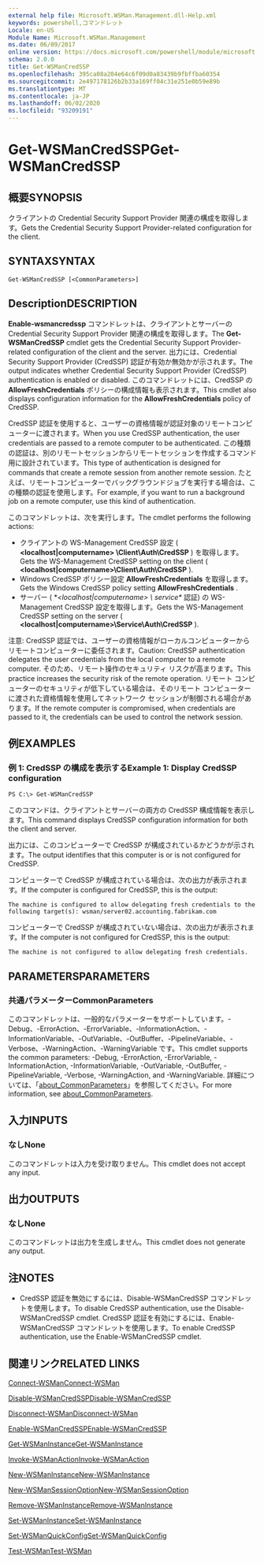 ```yaml
---
external help file: Microsoft.WSMan.Management.dll-Help.xml
keywords: powershell,コマンドレット
Locale: en-US
Module Name: Microsoft.WSMan.Management
ms.date: 06/09/2017
online version: https://docs.microsoft.com/powershell/module/microsoft.wsman.management/get-wsmancredssp?view=powershell-7.1&WT.mc_id=ps-gethelp
schema: 2.0.0
title: Get-WSManCredSSP
ms.openlocfilehash: 395ca08a204e64c6f09d0a83439b9fbffba60354
ms.sourcegitcommit: 2e497178126b2b33a169ff04c31e251e0b59e89b
ms.translationtype: MT
ms.contentlocale: ja-JP
ms.lasthandoff: 06/02/2020
ms.locfileid: "93209191"
---
```

# <span data-ttu-id="6b923-103">Get-WSManCredSSP</span><span class="sxs-lookup"><span data-stu-id="6b923-103">Get-WSManCredSSP</span></span>

## <span data-ttu-id="6b923-104">概要</span><span class="sxs-lookup"><span data-stu-id="6b923-104">SYNOPSIS</span></span>
<span data-ttu-id="6b923-105">クライアントの Credential Security Support Provider 関連の構成を取得します。</span><span class="sxs-lookup"><span data-stu-id="6b923-105">Gets the Credential Security Support Provider-related configuration for the client.</span></span>

## <span data-ttu-id="6b923-106">SYNTAX</span><span class="sxs-lookup"><span data-stu-id="6b923-106">SYNTAX</span></span>

```
Get-WSManCredSSP [<CommonParameters>]
```

## <span data-ttu-id="6b923-107">Description</span><span class="sxs-lookup"><span data-stu-id="6b923-107">DESCRIPTION</span></span>
<span data-ttu-id="6b923-108">**Enable-wsmancredssp** コマンドレットは、クライアントとサーバーの Credential Security Support Provider 関連の構成を取得します。</span><span class="sxs-lookup"><span data-stu-id="6b923-108">The **Get-WSManCredSSP** cmdlet gets the Credential Security Support Provider-related configuration of the client and the server.</span></span>
<span data-ttu-id="6b923-109">出力には、Credential Security Support Provider (CredSSP) 認証が有効か無効かが示されます。</span><span class="sxs-lookup"><span data-stu-id="6b923-109">The output indicates whether Credential Security Support Provider (CredSSP) authentication is enabled or disabled.</span></span>
<span data-ttu-id="6b923-110">このコマンドレットには、CredSSP の **AllowFreshCredentials** ポリシーの構成情報も表示されます。</span><span class="sxs-lookup"><span data-stu-id="6b923-110">This cmdlet also displays configuration information for the **AllowFreshCredentials** policy of CredSSP.</span></span>

<span data-ttu-id="6b923-111">CredSSP 認証を使用すると、ユーザーの資格情報が認証対象のリモートコンピューターに渡されます。</span><span class="sxs-lookup"><span data-stu-id="6b923-111">When you use CredSSP authentication, the user credentials are passed to a remote computer to be authenticated.</span></span>
<span data-ttu-id="6b923-112">この種類の認証は、別のリモートセッションからリモートセッションを作成するコマンド用に設計されています。</span><span class="sxs-lookup"><span data-stu-id="6b923-112">This type of authentication is designed for commands that create a remote session from another remote session.</span></span>
<span data-ttu-id="6b923-113">たとえば、リモートコンピューターでバックグラウンドジョブを実行する場合は、この種類の認証を使用します。</span><span class="sxs-lookup"><span data-stu-id="6b923-113">For example, if you want to run a background job on a remote computer, use this kind of authentication.</span></span>

<span data-ttu-id="6b923-114">このコマンドレットは、次を実行します。</span><span class="sxs-lookup"><span data-stu-id="6b923-114">The cmdlet performs the following actions:</span></span>

- <span data-ttu-id="6b923-115">クライアントの WS-Management CredSSP 設定 ( **\<localhost|computername\> \Client\Auth\CredSSP** ) を取得します。</span><span class="sxs-lookup"><span data-stu-id="6b923-115">Gets the WS-Management CredSSP setting on the client ( **\<localhost|computername\>\Client\Auth\CredSSP** ).</span></span>
- <span data-ttu-id="6b923-116">Windows CredSSP ポリシー設定 **AllowFreshCredentials** を取得します。</span><span class="sxs-lookup"><span data-stu-id="6b923-116">Gets the Windows CredSSP policy setting **AllowFreshCredentials** .</span></span>
- <span data-ttu-id="6b923-117">サーバー ( \**\<localhost|computername\> \ service\** 認証) の WS-Management CredSSP 設定を取得します。</span><span class="sxs-lookup"><span data-stu-id="6b923-117">Gets the WS-Management CredSSP setting on the server ( **\<localhost|computername\>\Service\Auth\CredSSP** ).</span></span>

<span data-ttu-id="6b923-118">注意: CredSSP 認証では、ユーザーの資格情報がローカルコンピューターからリモートコンピューターに委任されます。</span><span class="sxs-lookup"><span data-stu-id="6b923-118">Caution: CredSSP authentication delegates the user credentials from the local computer to a remote computer.</span></span>
<span data-ttu-id="6b923-119">そのため、リモート操作のセキュリティ リスクが高まります。</span><span class="sxs-lookup"><span data-stu-id="6b923-119">This practice increases the security risk of the remote operation.</span></span>
<span data-ttu-id="6b923-120">リモート コンピューターのセキュリティが低下している場合は、そのリモート コンピューターに渡された資格情報を使用してネットワーク セッションが制御される場合があります。</span><span class="sxs-lookup"><span data-stu-id="6b923-120">If the remote computer is compromised, when credentials are passed to it, the credentials can be used to control the network session.</span></span>

## <span data-ttu-id="6b923-121">例</span><span class="sxs-lookup"><span data-stu-id="6b923-121">EXAMPLES</span></span>

### <span data-ttu-id="6b923-122">例 1: CredSSP の構成を表示する</span><span class="sxs-lookup"><span data-stu-id="6b923-122">Example 1: Display CredSSP configuration</span></span>

```
PS C:\> Get-WSManCredSSP
```

<span data-ttu-id="6b923-123">このコマンドは、クライアントとサーバーの両方の CredSSP 構成情報を表示します。</span><span class="sxs-lookup"><span data-stu-id="6b923-123">This command displays CredSSP configuration information for both the client and server.</span></span>

<span data-ttu-id="6b923-124">出力には、このコンピューターで CredSSP が構成されているかどうかが示されます。</span><span class="sxs-lookup"><span data-stu-id="6b923-124">The output identifies that this computer is or is not configured for CredSSP.</span></span>

<span data-ttu-id="6b923-125">コンピューターで CredSSP が構成されている場合は、次の出力が表示されます。</span><span class="sxs-lookup"><span data-stu-id="6b923-125">If the computer is configured for CredSSP, this is the output:</span></span>

`The machine is configured to allow delegating fresh credentials to the following target(s): wsman/server02.accounting.fabrikam.com`

<span data-ttu-id="6b923-126">コンピューターで CredSSP が構成されていない場合は、次の出力が表示されます。</span><span class="sxs-lookup"><span data-stu-id="6b923-126">If the computer is not configured for CredSSP, this is the output:</span></span>

`The machine is not configured to allow delegating fresh credentials.`

## <span data-ttu-id="6b923-127">PARAMETERS</span><span class="sxs-lookup"><span data-stu-id="6b923-127">PARAMETERS</span></span>

### <span data-ttu-id="6b923-128">共通パラメーター</span><span class="sxs-lookup"><span data-stu-id="6b923-128">CommonParameters</span></span>
<span data-ttu-id="6b923-129">このコマンドレットは、一般的なパラメーターをサポートしています。-Debug、-ErrorAction、-ErrorVariable、-InformationAction、-InformationVariable、-OutVariable、-OutBuffer、-PipelineVariable、-Verbose、-WarningAction、-WarningVariable です。</span><span class="sxs-lookup"><span data-stu-id="6b923-129">This cmdlet supports the common parameters: -Debug, -ErrorAction, -ErrorVariable, -InformationAction, -InformationVariable, -OutVariable, -OutBuffer, -PipelineVariable, -Verbose, -WarningAction, and -WarningVariable.</span></span> <span data-ttu-id="6b923-130">詳細については、「[about_CommonParameters](https://go.microsoft.com/fwlink/?LinkID=113216)」を参照してください。</span><span class="sxs-lookup"><span data-stu-id="6b923-130">For more information, see [about_CommonParameters](https://go.microsoft.com/fwlink/?LinkID=113216).</span></span>

## <span data-ttu-id="6b923-131">入力</span><span class="sxs-lookup"><span data-stu-id="6b923-131">INPUTS</span></span>

### <span data-ttu-id="6b923-132">なし</span><span class="sxs-lookup"><span data-stu-id="6b923-132">None</span></span>
<span data-ttu-id="6b923-133">このコマンドレットは入力を受け取りません。</span><span class="sxs-lookup"><span data-stu-id="6b923-133">This cmdlet does not accept any input.</span></span>

## <span data-ttu-id="6b923-134">出力</span><span class="sxs-lookup"><span data-stu-id="6b923-134">OUTPUTS</span></span>

### <span data-ttu-id="6b923-135">なし</span><span class="sxs-lookup"><span data-stu-id="6b923-135">None</span></span>
<span data-ttu-id="6b923-136">このコマンドレットは出力を生成しません。</span><span class="sxs-lookup"><span data-stu-id="6b923-136">This cmdlet does not generate any output.</span></span>

## <span data-ttu-id="6b923-137">注</span><span class="sxs-lookup"><span data-stu-id="6b923-137">NOTES</span></span>

* <span data-ttu-id="6b923-138">CredSSP 認証を無効にするには、Disable-WSManCredSSP コマンドレットを使用します。</span><span class="sxs-lookup"><span data-stu-id="6b923-138">To disable CredSSP authentication, use the Disable-WSManCredSSP cmdlet.</span></span> <span data-ttu-id="6b923-139">CredSSP 認証を有効にするには、Enable-WSManCredSSP コマンドレットを使用します。</span><span class="sxs-lookup"><span data-stu-id="6b923-139">To enable CredSSP authentication, use the Enable-WSManCredSSP cmdlet.</span></span>

## <span data-ttu-id="6b923-140">関連リンク</span><span class="sxs-lookup"><span data-stu-id="6b923-140">RELATED LINKS</span></span>

[<span data-ttu-id="6b923-141">Connect-WSMan</span><span class="sxs-lookup"><span data-stu-id="6b923-141">Connect-WSMan</span></span>](Connect-WSMan.md)

[<span data-ttu-id="6b923-142">Disable-WSManCredSSP</span><span class="sxs-lookup"><span data-stu-id="6b923-142">Disable-WSManCredSSP</span></span>](Disable-WSManCredSSP.md)

[<span data-ttu-id="6b923-143">Disconnect-WSMan</span><span class="sxs-lookup"><span data-stu-id="6b923-143">Disconnect-WSMan</span></span>](Disconnect-WSMan.md)

[<span data-ttu-id="6b923-144">Enable-WSManCredSSP</span><span class="sxs-lookup"><span data-stu-id="6b923-144">Enable-WSManCredSSP</span></span>](Enable-WSManCredSSP.md)

[<span data-ttu-id="6b923-145">Get-WSManInstance</span><span class="sxs-lookup"><span data-stu-id="6b923-145">Get-WSManInstance</span></span>](Get-WSManInstance.md)

[<span data-ttu-id="6b923-146">Invoke-WSManAction</span><span class="sxs-lookup"><span data-stu-id="6b923-146">Invoke-WSManAction</span></span>](Invoke-WSManAction.md)

[<span data-ttu-id="6b923-147">New-WSManInstance</span><span class="sxs-lookup"><span data-stu-id="6b923-147">New-WSManInstance</span></span>](New-WSManInstance.md)

[<span data-ttu-id="6b923-148">New-WSManSessionOption</span><span class="sxs-lookup"><span data-stu-id="6b923-148">New-WSManSessionOption</span></span>](New-WSManSessionOption.md)

[<span data-ttu-id="6b923-149">Remove-WSManInstance</span><span class="sxs-lookup"><span data-stu-id="6b923-149">Remove-WSManInstance</span></span>](Remove-WSManInstance.md)

[<span data-ttu-id="6b923-150">Set-WSManInstance</span><span class="sxs-lookup"><span data-stu-id="6b923-150">Set-WSManInstance</span></span>](Set-WSManInstance.md)

[<span data-ttu-id="6b923-151">Set-WSManQuickConfig</span><span class="sxs-lookup"><span data-stu-id="6b923-151">Set-WSManQuickConfig</span></span>](Set-WSManQuickConfig.md)

[<span data-ttu-id="6b923-152">Test-WSMan</span><span class="sxs-lookup"><span data-stu-id="6b923-152">Test-WSMan</span></span>](Test-WSMan.md)

